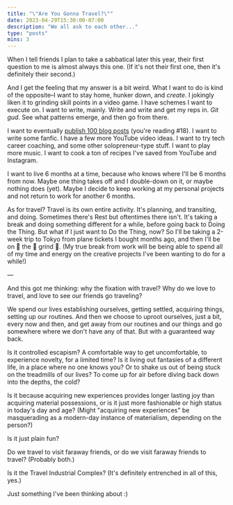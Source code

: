 ```yaml
---
title: "\"Are You Gonna Travel?\""
date: 2023-04-29T15:30:00-07:00
description: "We all ask to each other..."
type: "posts"
mins: 3
---
```


When I tell friends I plan to take a sabbatical later this year, their first question to me is almost always this one. (If it's not their first one, then it's definitely their second.)

And I get the feeling that my answer is a bit weird. What I want to do is kind of the opposite–I want to stay home, hunker down, and _create_. I jokingly liken it to grinding skill points in a video game. I have schemes I want to execute on. I want to write, mainly. Write and write and get my reps in. _Git gud_. See what patterns emerge, and then go from there.

I want to eventually <a target="_blank" href="https://twitter.com/billyisyoung/status/1148394257486471169">publish 100 blog posts</a> (you're reading #18). I want to write some fanfic. I have a few more YouTube video ideas. I want to try tech career coaching, and some other solopreneur-type stuff. I want to play more music. I want to cook a ton of recipes I've saved from YouTube and Instagram.

I want to live 6 months at a time, because who knows where I'll be 6 months from now. Maybe one thing takes off and I double-down on it, or maybe nothing does (yet). Maybe I decide to keep working at my personal projects and not return to work for another 6 months. 

As for travel? Travel is its own entire activity. It's planning, and transiting, and doing. Sometimes there's Rest but oftentimes there isn't. It's taking a break and doing something different for a while, before going back to Doing the Thing. But what if I just want to Do the Thing, now? So I'll be taking a 2-week trip to Tokyo from plane tickets I bought months ago, and then I'll be on 👏 the 👏 grind 👏. (My true break from work will be being able to spend all of my time and energy on the creative projects I've been wanting to do for a while!)

—

And this got me thinking: why the fixation with travel? Why do we love to travel, and love to see our friends go traveling?

We spend our lives establishing ourselves, getting settled, acquiring things, setting up our routines. And then we choose to uproot ourselves, just a bit, every now and then, and get away from our routines and our things and go somewhere where we don't have any of that.  But with a guaranteed way back.

Is it controlled escapism? A comfortable way to get uncomfortable, to experience novelty, for a limited time? Is it living out fantasies of a different life, in a place where no one knows you? Or to shake us out of being stuck on the treadmills of our lives? To come up for air before diving back down into the depths, the cold?

Is it because acquiring new experiences provides longer lasting joy than acquiring material possessions, or is it just more fashionable or high status in today's day and age? (Might "acquiring new experiences" be masquerading as a modern-day instance of materialism, depending on the person?)

Is it just plain fun?

Do we travel to visit faraway friends, or do we visit faraway friends to travel? (Probably both.)

Is it the Travel Industrial Complex? (It's definitely entrenched in all of this, yes.)

Just something I've been thinking about :)
